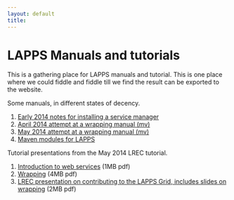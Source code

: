 ```yaml
---
layout: default
title: 
---
```


# LAPPS Manuals and tutorials

This is a gathering place for LAPPS manuals and tutorial. This is one place where we could fiddle and fiddle till we find the result can be exported to the website.

Some manuals, in different states of decency.

1. [
        Early 2014 notes for installing a service manager](service-manager/install-service-manager/index.html)
1. [April 2014 attempt at a
        wrapping manual (mv)](wrapping/mv2/manual.html)
1. [May 2014 attempt
        at a wrapping manual (mv)](wrapping/mv1/manual/index.html)
1. [Maven modules
        for LAPPS](https://lapps.github.io/Maven.html)

Tutorial presentations from the May 2014 LREC tutorial.

1. [
      Introduction to web services](wrapping/lrec-presentation/lrec_web_service_overview.pdf) (1MB pdf)
1. [Wrapping](wrapping/lrec-presentation/wrapping.pdf) (4MB pdf)
1. [LREC
      presentation on contributing to the LAPPS Grid, includes
      slides on wrapping](wrapping/lrec-presentation/contributing.pdf) (2MB pdf)
